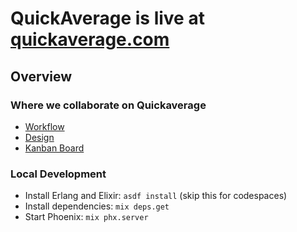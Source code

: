 # QuickAverage is live at [quickaverage.com](https://quickaverage.com)

## Overview

### Where we collaborate on Quickaverage

* [Workflow](https://www.figma.com/file/USVrjbmq0GDgsy1ituojda/Quick-Average?node-id=0%3A1&t=vK6Cvb6kucCkEkXY-0)
* [Design](https://www.figma.com/file/XU0O8e6OtXQFFpi334MV86/Quick-Average?node-id=10%3A86&t=8H5F1QkcVIHFXgmD-0)
* [Kanban Board](https://github.com/users/dewetblomerus/projects/1)

### Local Development

* Install Erlang and Elixir: `asdf install` (skip this for codespaces)
* Install dependencies: `mix deps.get`
* Start Phoenix: `mix phx.server`
